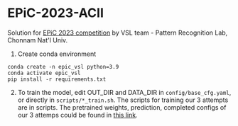 # EPiC-2023-ACII
Solution for [EPiC 2023 competition](https://github.com/Emognition/EPiC-2023-competition) by VSL team - Pattern Recognition Lab, Chonnam Nat'l Univ.

1. Create conda environment
```
conda create -n epic_vsl python=3.9
conda activate epic_vsl
pip install -r requirements.txt
```
2. To train the model, edit OUT_DIR and DATA_DIR in `config/base_cfg.yaml`, or directly in `scripts/*_train.sh`. The scripts for training our 3 attempts are in scripts. The pretrained weights, prediction, completed configs of our 3 attemps could be found in [this link](https://ejnu-my.sharepoint.com/:f:/g/personal/vthuynh_jnu_ac_kr/EsYrz5b6DPJChfpnvZLZbwkBnlh5HhKaPgfc4telwsjuuQ?e=gHMI1z).

